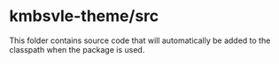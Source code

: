 # kmbsvle-theme/src

This folder contains source code that will automatically be added to the classpath when
the package is used.
